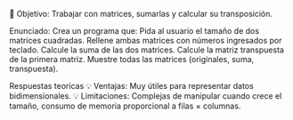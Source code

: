 📌 Objetivo: Trabajar con matrices, sumarlas y calcular su transposición.

Enunciado:
Crea un programa que:
Pida al usuario el tamaño de dos matrices cuadradas.
Rellene ambas matrices con números ingresados por teclado.
Calcule la suma de las dos matrices.
Calcule la matriz transpuesta de la primera matriz.
Muestre todas las matrices (originales, suma, transpuesta).


Respuestas teoricas
💡 Ventajas: Muy útiles para representar datos bidimensionales.
💡 Limitaciones: Complejas de manipular cuando crece el tamaño, consumo de memoria 
proporcional a filas × columnas.